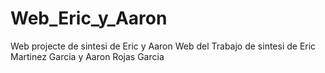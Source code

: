 # Web_Eric_y_Aaron
Web projecte de sintesi de Eric y Aaron
Web del Trabajo de sintesi de Eric Martinez Garcia y Aaron Rojas Garcia
